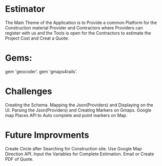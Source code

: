# Estimator

The Main Theme of the Application is to Provide a common Platform for the Construction material Provider and Contractors where Providers can register with us and the Tools is open for the Contractors to estimate the Project Cost and Creat a Quote.


# Gems: 
gem 'geocoder'.
gem 'gmaps4rails'.

# Challenges
Creating the Schema.
Mapping the Json(Providers) and Displaying on the UI.
Parsing the Json(Providers) and Creating Markers on Gmaps.
Google map Places API to Auto complete and point markers on Map.

# Future Improvments
Create Circle after Searching for Construction site.
Use Google Map Direction API.
Input the Variables for Complete Estimation.
Email or Create PDF of Quote. 
